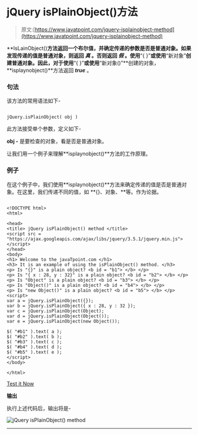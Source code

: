 # jQuery isPlainObject()方法

> 原文:[https://www.javatpoint.com/jquery-isplainobject-method](https://www.javatpoint.com/jquery-isplainobject-method)

**IsLainObject()**方法返回一个布尔值，并确定传递的参数是否是普通对象。如果发现传递的值是普通对象，则返回 ***真*** 。否则返回 ***假*** 。使用**“{ }”**或使用**“新对象”**创建普通对象。因此，对于使用**“{ }”**或使用**“新对象()”**创建的对象，**isplaynobject()**方法返回 ***true*** 。

### 句法

该方法的常用语法如下-

```

jQuery.isPlainObject( obj )

```

此方法接受单个参数，定义如下-

**obj -** 是要检查的对象，看是否是普通对象。

让我们用一个例子来理解**isplaynobject()**方法的工作原理。

### 例子

在这个例子中，我们使用**isplaynobject()**方法来确定传递的值是否是普通对象。在这里，我们传递不同的值，如 **{}、对象、**等。作为论据。

```

<!DOCTYPE html>
<html>

<head>
<title> jQuery isPlainObject() method </title>
<script src = "https://ajax.googleapis.com/ajax/libs/jquery/3.5.1/jquery.min.js"> </script>
</head>
<body>
<h1> Welcome to the javaTpoint.com </h1>
<h3> It is an example of using the isPlainObject() method. </h3>
<p> Is "{}" is a plain object? <b id = "b1"> </b> </p>
<p> Is "{ x : 28, y : 32}" is a plain object? <b id = "b2"> </b> </p>
<p> Is "Object" is a plain object? <b id = "b3"> </b> </p>
<p> Is "Object()" is a plain object? <b id = "b4"> </b> </p>
<p> Is "new Object()" is a plain object? <b id = "b5"> </b> </p>
<script>
var a = jQuery.isPlainObject({});
var b = jQuery.isPlainObject({ x : 28, y : 32 });
var c = jQuery.isPlainObject(Object);
var d = jQuery.isPlainObject(Object());
var e = jQuery.isPlainObject(new Object());

$( "#b1" ).text( a );
$( "#b2" ).text( b );
$( "#b3" ).text( c );
$( "#b4" ).text( d );
$( "#b5" ).text( e );
</script>
</body>

</html>

```

[Test it Now](https://www.javatpoint.com/oprweb/test.jsp?filename=jquery-isplainobject-method1)

**输出**

执行上述代码后，输出将是-

![jQuery isPlainObject() method](../Images/0730399611e241d2c495afb2525840e2.png)

* * *